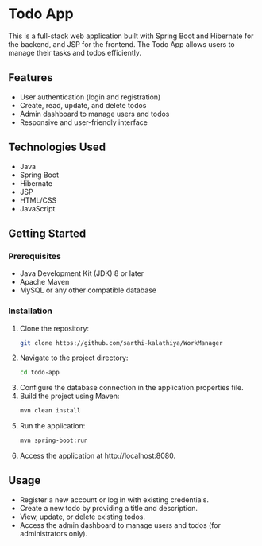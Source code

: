 # Todo App

This is a full-stack web application built with Spring Boot and Hibernate for the backend, and JSP for the frontend. The Todo App allows users to manage their tasks and todos efficiently.

## Features
- User authentication (login and registration)
- Create, read, update, and delete todos
- Admin dashboard to manage users and todos
- Responsive and user-friendly interface

## Technologies Used
- Java
- Spring Boot
- Hibernate
- JSP
- HTML/CSS
- JavaScript

## Getting Started

### Prerequisites
- Java Development Kit (JDK) 8 or later
- Apache Maven
- MySQL or any other compatible database

### Installation
1. Clone the repository:
   ```bash
   git clone https://github.com/sarthi-kalathiya/WorkManager
2. Navigate to the project directory:
   ```bash
   cd todo-app
3. Configure the database connection in the application.properties file.
4. Build the project using Maven:
   ```bash
   mvn clean install
5. Run the application:
   ```bash
   mvn spring-boot:run
6. Access the application at http://localhost:8080.
## Usage
- Register a new account or log in with existing credentials.
- Create a new todo by providing a title and description.
- View, update, or delete existing todos.
- Access the admin dashboard to manage users and todos (for administrators only).
